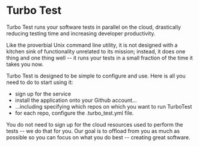 # Turbo Test

Turbo Test runs your software tests in parallel on the cloud, drastically reducing testing time and increasing developer productivity.

Like the proverbial Unix command line utility, it is not designed with a kitchen sink of functionality unrelated to its mission; instead, it does one thing and one thing well -- it runs your tests in a small fraction of the time it takes you now.
 
Turbo Test is designed to be simple to configure and use. Here is all you need to do to start using it:

* sign up for the service
* install the application onto your Github account...
* ...including specifying which repos on which you want to run TurboTest
* for each repo, configure the .turbo_test.yml file.

You do not need to sign up for the cloud resources used to perform the tests -- we do that for you. Our goal is to offload from you as much as possible so you can focus on what you do best -- creating great software.

